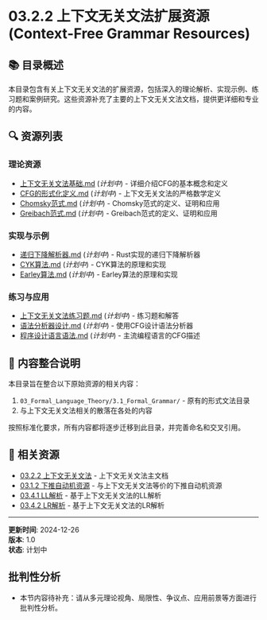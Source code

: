# 03.2.2 上下文无关文法扩展资源 (Context-Free Grammar Resources)

## 📚 目录概述

本目录包含有关上下文无关文法的扩展资源，包括深入的理论解析、实现示例、练习题和案例研究。这些资源补充了主要的上下文无关文法文档，提供更详细和专业的内容。

## 🔍 资源列表

### 理论资源

- [上下文无关文法基础.md](./上下文无关文法基础.md) (*计划中*) - 详细介绍CFG的基本概念和定义
- [CFG的形式化定义.md](./CFG的形式化定义.md) (*计划中*) - 上下文无关文法的严格数学定义
- [Chomsky范式.md](./Chomsky范式.md) (*计划中*) - Chomsky范式的定义、证明和应用
- [Greibach范式.md](./Greibach范式.md) (*计划中*) - Greibach范式的定义、证明和应用

### 实现与示例

- [递归下降解析器.md](./递归下降解析器.md) (*计划中*) - Rust实现的递归下降解析器
- [CYK算法.md](./CYK算法.md) (*计划中*) - CYK算法的原理和实现
- [Earley算法.md](./Earley算法.md) (*计划中*) - Earley算法的原理和实现

### 练习与应用

- [上下文无关文法练习题.md](./上下文无关文法练习题.md) (*计划中*) - 练习题和解答
- [语法分析器设计.md](./语法分析器设计.md) (*计划中*) - 使用CFG设计语法分析器
- [程序设计语言语法.md](./程序设计语言语法.md) (*计划中*) - 主流编程语言的CFG描述

## 🔄 内容整合说明

本目录旨在整合以下原始资源的相关内容：

1. `03_Formal_Language_Theory/3.1_Formal_Grammar/` - 原有的形式文法目录
2. 与上下文无关文法相关的散落在各处的内容

按照标准化要求，所有内容都将逐步迁移到此目录，并完善命名和交叉引用。

## 🔗 相关资源

- [03.2.2 上下文无关文法](../03.2.2_Context_Free_Grammar.md) - 上下文无关文法主文档
- [03.1.2 下推自动机资源](../../03.1_Automata_Theory/03.1.2_Pushdown_Automata_Resources) - 与上下文无关文法等价的下推自动机资源
- [03.4.1 LL解析](../../03.4.1_LL_Parsing.md) - 基于上下文无关文法的LL解析
- [03.4.2 LR解析](../../03.4.2_LR_Parsing.md) - 基于上下文无关文法的LR解析

---

**更新时间**: 2024-12-26  
**版本**: 1.0  
**状态**: 计划中


## 批判性分析

- 本节内容待补充：请从多元理论视角、局限性、争议点、应用前景等方面进行批判性分析。
